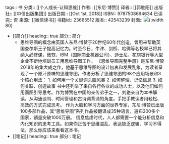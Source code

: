 tags:: 书
分类:: [[个人成长-认知思维]]
作者:: [[东尼·博赞]]
译者:: [[郭胜阳]]
出版社:: [[中信出版集团]]
出版日期:: [[Oct 1st, 2018]]
ISBN:: 9787508694634
已读完:: 否
来源:: [[微信读书]]
书籍id:: 23665512
版本:: 42543239
封面:: ![](https://weread-1258476243.file.myqcloud.com/weread/cover/54/YueWen_23665512/s_YueWen_23665512.jpg){:width 80}

- [[简介]]
  heading:: true
  部分:: 简介
	- 思维导图的概念由英国人东尼·博赞于20世纪60年代创造，曾用来帮助英国查尔斯王子提高记忆力。时至今日，牛津、剑桥、哈佛等名校早已将其纳入必修课，微软、IBM（国际商业机器公司）、迪士尼、花旗银行等大型企业不断地培训员工用思维导图工作。 《思维导图完整手册》是东尼·博赞2018年的集大成之作，他基于思维导图的设计初衷和发展乱象，为读者呈现了一个原汁原味的思维导图。作者分析了思维导图的98个应用场景和3个核心用法： 1. 如何用一个关键词头脑风暴 2. 如何整理、记忆信息 3. 如何关联、创造故事 书中还列举了来自各行各业的成功人士，以及他们如何用画图引导思考。作为博赞在中国的亲传弟子之一，刘艳亲自为本书解读，从沟通谈判、时间管理和古诗词背诵的角度，手把手教读者用轻松、高效的方式完成思考。 作为大脑和学习方面的世界专家，东尼·博赞已出版100多部作品，其“思维导图”系列作品被翻译成35种语言，遍布200多个国家，销量突破1000万册。 信息焦虑时代，人人都需要一个能分析信息和内化知识的思考工具。如果你正苦于思维混乱、表达缺乏逻辑、学习不得法，那么你应该来看看这本书。
- [[笔记]]
  heading:: true
  部分:: 笔记